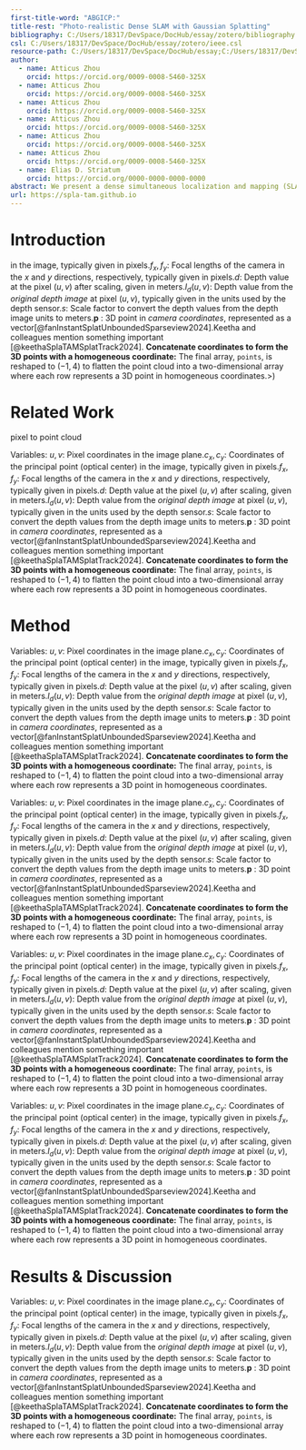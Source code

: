 ```yaml
---
first-title-word: "ABGICP:"
title-rest: "Photo-realistic Dense SLAM with Gaussian Splatting"
bibliography: C:/Users/18317/DevSpace/DocHub/essay/zotero/bibliography.bib
csl: C:/Users/18317/DevSpace/DocHub/essay/zotero/ieee.csl
resource-path: C:/Users/18317/DevSpace/DocHub/essay;C:/Users/18317/DevSpace/DocHub/assets;C:\Users\18317\DevSpace\DocHub\essay\template\arxiv
author:
  - name: Atticus Zhou
    orcid: https://orcid.org/0009-0008-5460-325X
  - name: Atticus Zhou
    orcid: https://orcid.org/0009-0008-5460-325X
  - name: Atticus Zhou
    orcid: https://orcid.org/0009-0008-5460-325X
  - name: Atticus Zhou
    orcid: https://orcid.org/0009-0008-5460-325X
  - name: Atticus Zhou
    orcid: https://orcid.org/0009-0008-5460-325X
  - name: Atticus Zhou
    orcid: https://orcid.org/0009-0008-5460-325X
  - name: Elias D. Striatum
    orcid: https://orcid.org/0000-0000-0000-0000
abstract: We present a dense simultaneous localization and mapping (SLAM) method that uses 3D Gaussians as a scene representation. Our approach enables interactive-time reconstruction and photo-realistic rendering from real-world single-camera RGBD videos. To this end, we propose a novel effective strategy for seeding new Gaussians for newly explored areas and their effective online optimization that is independent of the scene size and thus scalable to larger scenes. This is achieved by organizing the scene into sub-maps which are independently optimized and do not need to be kept in memory. We further accomplish frame-tomodel camera tracking by minimizing photometric and geometric losses between the input and rendered frames. The Gaussian representation allows for high-quality photo-realistic real-time rendering of real-world scenes. Evaluation on synthetic and real-world datasets demonstrates competitive or superior performance in mapping, tracking, and rendering compared to existing neural dense SLAM methods.
url: https://spla-tam.github.io
---
```




# Introduction

 in the image, typically given in pixels.$f_x, f_y$: Focal lengths of the camera in the $x$ and $y$ directions, respectively, typically given in pixels.$d$: Depth value at the pixel $(u, v)$ after scaling, given in meters.$I_d(u, v)$: Depth value from the *original depth image* at pixel $(u, v)$, typically given in the units used by the depth sensor.$s$: Scale factor to convert the depth values from the depth image units to meters.$\mathbf{p}$ : 3D point in *camera coordinates*, represented as a vector[@fanInstantSplatUnboundedSparseview2024].Keetha and colleagues mention something important [@keethaSplaTAMSplatTrack2024].
**Concatenate coordinates to form the 3D points with a homogeneous coordinate:**
The final array, `points`, is reshaped to $(-1, 4)$ to flatten the point cloud into a two-dimensional array where each row represents a 3D point in homogeneous coordinates.>)

# Related Work

pixel to point cloud

Variables: $u, v$: Pixel coordinates in the image plane.$c_x, c_y$: Coordinates of the principal point (optical center) in the image, typically given in pixels.$f_x, f_y$: Focal lengths of the camera in the $x$ and $y$ directions, respectively, typically given in pixels.$d$: Depth value at the pixel $(u, v)$ after scaling, given in meters.$I_d(u, v)$: Depth value from the *original depth image* at pixel $(u, v)$, typically given in the units used by the depth sensor.$s$: Scale factor to convert the depth values from the depth image units to meters.$\mathbf{p}$ : 3D point in *camera coordinates*, represented as a vector[@fanInstantSplatUnboundedSparseview2024].Keetha and colleagues mention something important [@keethaSplaTAMSplatTrack2024].
**Concatenate coordinates to form the 3D points with a homogeneous coordinate:**
The final array, `points`, is reshaped to $(-1, 4)$ to flatten the point cloud into a two-dimensional array where each row represents a 3D point in homogeneous coordinates.

# Method





Variables: $u, v$: Pixel coordinates in the image plane.$c_x, c_y$: Coordinates of the principal point (optical center) in the image, typically given in pixels.$f_x, f_y$: Focal lengths of the camera in the $x$ and $y$ directions, respectively, typically given in pixels.$d$: Depth value at the pixel $(u, v)$ after scaling, given in meters.$I_d(u, v)$: Depth value from the *original depth image* at pixel $(u, v)$, typically given in the units used by the depth sensor.$s$: Scale factor to convert the depth values from the depth image units to meters.$\mathbf{p}$ : 3D point in *camera coordinates*, represented as a vector[@fanInstantSplatUnboundedSparseview2024].Keetha and colleagues mention something important [@keethaSplaTAMSplatTrack2024].
**Concatenate coordinates to form the 3D points with a homogeneous coordinate:**
The final array, `points`, is reshaped to $(-1, 4)$ to flatten the point cloud into a two-dimensional array where each row represents a 3D point in homogeneous coordinates.


Variables: $u, v$: Pixel coordinates in the image plane.$c_x, c_y$: Coordinates of the principal point (optical center) in the image, typically given in pixels.$f_x, f_y$: Focal lengths of the camera in the $x$ and $y$ directions, respectively, typically given in pixels.$d$: Depth value at the pixel $(u, v)$ after scaling, given in meters.$I_d(u, v)$: Depth value from the *original depth image* at pixel $(u, v)$, typically given in the units used by the depth sensor.$s$: Scale factor to convert the depth values from the depth image units to meters.$\mathbf{p}$ : 3D point in *camera coordinates*, represented as a vector[@fanInstantSplatUnboundedSparseview2024].Keetha and colleagues mention something important [@keethaSplaTAMSplatTrack2024].
**Concatenate coordinates to form the 3D points with a homogeneous coordinate:**
The final array, `points`, is reshaped to $(-1, 4)$ to flatten the point cloud into a two-dimensional array where each row represents a 3D point in homogeneous coordinates.



Variables: $u, v$: Pixel coordinates in the image plane.$c_x, c_y$: Coordinates of the principal point (optical center) in the image, typically given in pixels.$f_x, f_y$: Focal lengths of the camera in the $x$ and $y$ directions, respectively, typically given in pixels.$d$: Depth value at the pixel $(u, v)$ after scaling, given in meters.$I_d(u, v)$: Depth value from the *original depth image* at pixel $(u, v)$, typically given in the units used by the depth sensor.$s$: Scale factor to convert the depth values from the depth image units to meters.$\mathbf{p}$ : 3D point in *camera coordinates*, represented as a vector[@fanInstantSplatUnboundedSparseview2024].Keetha and colleagues mention something important [@keethaSplaTAMSplatTrack2024].
**Concatenate coordinates to form the 3D points with a homogeneous coordinate:**
The final array, `points`, is reshaped to $(-1, 4)$ to flatten the point cloud into a two-dimensional array where each row represents a 3D point in homogeneous coordinates.


Variables: $u, v$: Pixel coordinates in the image plane.$c_x, c_y$: Coordinates of the principal point (optical center) in the image, typically given in pixels.$f_x, f_y$: Focal lengths of the camera in the $x$ and $y$ directions, respectively, typically given in pixels.$d$: Depth value at the pixel $(u, v)$ after scaling, given in meters.$I_d(u, v)$: Depth value from the *original depth image* at pixel $(u, v)$, typically given in the units used by the depth sensor.$s$: Scale factor to convert the depth values from the depth image units to meters.$\mathbf{p}$ : 3D point in *camera coordinates*, represented as a vector[@fanInstantSplatUnboundedSparseview2024].Keetha and colleagues mention something important [@keethaSplaTAMSplatTrack2024].
**Concatenate coordinates to form the 3D points with a homogeneous coordinate:**
The final array, `points`, is reshaped to $(-1, 4)$ to flatten the point cloud into a two-dimensional array where each row represents a 3D point in homogeneous coordinates.



# Results & Discussion

Variables: $u, v$: Pixel coordinates in the image plane.$c_x, c_y$: Coordinates of the principal point (optical center) in the image, typically given in pixels.$f_x, f_y$: Focal lengths of the camera in the $x$ and $y$ directions, respectively, typically given in pixels.$d$: Depth value at the pixel $(u, v)$ after scaling, given in meters.$I_d(u, v)$: Depth value from the *original depth image* at pixel $(u, v)$, typically given in the units used by the depth sensor.$s$: Scale factor to convert the depth values from the depth image units to meters.$\mathbf{p}$ : 3D point in *camera coordinates*, represented as a vector[@fanInstantSplatUnboundedSparseview2024].Keetha and colleagues mention something important [@keethaSplaTAMSplatTrack2024].
**Concatenate coordinates to form the 3D points with a homogeneous coordinate:**
The final array, `points`, is reshaped to $(-1, 4)$ to flatten the point cloud into a two-dimensional array where each row represents a 3D point in homogeneous coordinates.


